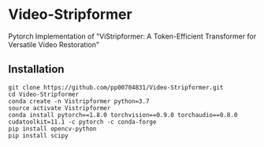 # Video-Stripformer
Pytorch Implementation of "ViStripformer: A Token-Efficient Transformer for
Versatile Video Restoration" 

## Installation
```
git clone https://github.com/pp00704831/Video-Stripformer.git
cd Video-Stripformer
conda create -n Vistripformer python=3.7
source activate Vistripformer
conda install pytorch==1.8.0 torchvision==0.9.0 torchaudio==0.8.0 cudatoolkit=11.1 -c pytorch -c conda-forge
pip install opencv-python
pip install scipy
```
